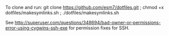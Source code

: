 To clone and run:
git clone https://github.com/esm7/dotfiles.git ; chmod +x dotfiles/makesymlinks.sh ; ./dotfiles/makesymlinks.sh

See http://superuser.com/questions/348694/bad-owner-or-permissions-error-using-cygwins-ssh-exe for permission fixes for SSH.
